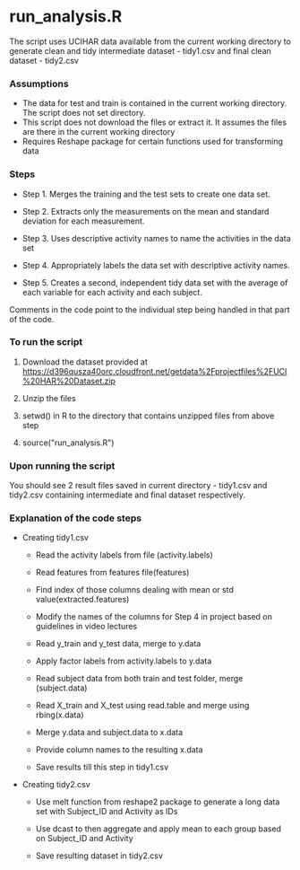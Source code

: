 # run_analysis.R

The script uses UCIHAR data available from the current working directory to generate clean and tidy intermediate dataset - tidy1.csv and final clean dataset - tidy2.csv

### Assumptions
* The data for test and train is contained in the current working directory. The script does not set directory.
* This script does not download the files or extract it. It assumes the files are there in the current working directory
* Requires Reshape package for certain functions used for transforming data

### Steps

* Step 1. Merges the training and the test sets to create one data set.

* Step 2. Extracts only the measurements on the mean and standard deviation for each measurement.

* Step 3. Uses descriptive activity names to name the activities in the data set

* Step 4. Appropriately labels the data set with descriptive activity names.

* Step 5. Creates a second, independent tidy data set with the average of each variable for each activity and each subject.

Comments in the code point to the individual step being handled in that part of the code. 

### To run the script 
1. Download the dataset provided at https://d396qusza40orc.cloudfront.net/getdata%2Fprojectfiles%2FUCI%20HAR%20Dataset.zip 

2. Unzip the files

3. setwd() in R to the directory that contains unzipped files from above step

4. source("run_analysis.R")

### Upon running the script

You should see 2 result files saved in current directory - tidy1.csv and tidy2.csv containing intermediate and final dataset respectively.

### Explanation of the code steps

* Creating tidy1.csv

  * Read the activity labels from file (activity.labels)
  
  * Read features from features file(features)
  
  * Find index of those columns dealing with mean or std value(extracted.features)
  
  * Modify the names of the columns for Step 4 in project based on guidelines in video lectures
  
  * Read y_train and y_test data, merge to y.data
  
  * Apply factor labels from activity.labels to y.data
  
  * Read subject data from both train and test folder, merge (subject.data)
  
  * Read X_train and X_test using read.table and merge using rbing(x.data)
  
  * Merge y.data and subject.data to x.data
  
  * Provide column names to the resulting x.data
  
  * Save results till this step in tidy1.csv
  
* Creating tidy2.csv

  * Use melt function from reshape2 package to generate a long data set with Subject_ID and Activity as IDs
  
  * Use dcast to then aggregate and apply mean to each group based on Subject_ID and Activity
  
  * Save resulting dataset in tidy2.csv